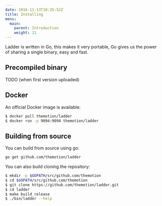 ```yaml
---
date: 2016-11-13T10:25:52Z
title: Installing
menu:
  main:
    parent: Introduction
    weight: 11
---
```


Ladder is written in Go, this makes it very portable, Go gives us the power
of sharing a single binary, easy and fast.


## Precompiled binary

TODO (when first version uploaded)

## Docker

An official Docker image is available:

```bash
$ docker pull themotion/ladder
$ docker run -p 9094:9094 themotion/ladder
```

## Building from source

You can build from source using go:

```bash
go get github.com/themotion/ladder
```

You can also build cloning the repository:

```bash
$ mkdir -p $GOPATH/src/github.com/themotion
$ cd $GOPATH/src/github.com/themotion
$ git clone https://github.com/themotion/ladder.git
$ cd ladder
$ make build_release
$ ./bin/ladder --help
```
